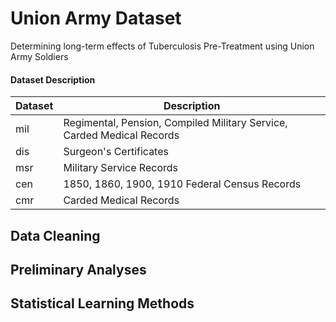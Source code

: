 # Union Army Dataset
Determining long-term effects of Tuberculosis Pre-Treatment using Union Army Soldiers
#### Dataset Description
<table>
  <thead>
    <tr>
      <th>Dataset</th>
      <th>Description</th>
    </tr>
  </thead>
  <tbody>
    <tr>
      <td>mil</td>
      <td>Regimental, Pension, Compiled Military Service, Carded Medical Records</td>
    </tr>
    <tr>
      <td>dis</td>
      <td>Surgeon's Certificates</td>
    </tr>
    <tr>
      <td>msr</td>
      <td>Military Service Records</td>
    </tr>
    <tr>
      <td>cen</td>
      <td>1850, 1860, 1900, 1910 Federal Census Records</td>
    </tr>
    <tr>
      <td>cmr</td>
      <td>Carded Medical Records</td>
    </tr>
  </tbody>  
</table>

## Data Cleaning

## Preliminary Analyses

## Statistical Learning Methods







